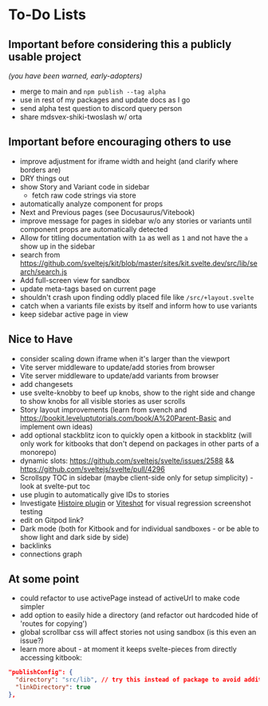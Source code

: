 # To-Do Lists

## Important before considering this a publicly usable project
*(you have been warned, early-adopters)*

- merge to main and `npm publish --tag alpha`
- use in rest of my packages and update docs as I go
- send alpha test question to discord query person
- share mdsvex-shiki-twoslash w/ orta

## Important before encouraging others to use
- improve adjustment for iframe width and height (and clarify where borders are)
- DRY things out
- show Story and Variant code in sidebar
  - fetch raw code strings via store
- automatically analyze component for props
- Next and Previous pages (see Docusaurus/Vitebook)
- improve message for pages in sidebar w/o any stories or variants until component props are automatically detected
- Allow for titling documentation with `1a` as well as `1` and not have the `a` show up in the sidebar
- search from https://github.com/sveltejs/kit/blob/master/sites/kit.svelte.dev/src/lib/search/search.js
- Add full-screen view for sandbox
- update meta-tags based on current page
- shouldn't crash upon finding oddly placed file like `/src/+layout.svelte`
- catch when a variants file exists by itself and inform how to use variants
- keep sidebar active page in view

## Nice to Have
- consider scaling down iframe when it's larger than the viewport
- Vite server middleware to update/add stories from browser
- Vite server middleware to update/add variants from browser
- add changesets
- use svelte-knobby to beef up knobs, show to the right side and change to show knobs for all visible stories as user scrolls
- Story layout improvements (learn from svench and https://bookit.leveluptutorials.com/book/A%20Parent-Basic and implement own ideas)
- add optional stackblitz icon to quickly open a kitbook in stackblitz (will only work for kitbooks that don't depend on packages in other parts of a monorepo) 
- dynamic slots: https://github.com/sveltejs/svelte/issues/2588 && https://github.com/sveltejs/svelte/pull/4296
- Scrollspy TOC in sidebar (maybe client-side only for setup simplicity) - look at svelte-put toc
- use plugin to automatically give IDs to stories
- Investigate [Histoire plugin](https://github.com/histoire-dev/histoire/tree/main/packages/histoire-plugin-screenshot) or [Viteshot](https://viteshot.com/) for visual regression screenshot testing
- edit on Gitpod link?
- Dark mode (both for Kitbook and for individual sandboxes - or be able to show light and dark side by side)
- backlinks
- connections graph

## At some point
- could refactor to use activePage instead of activeUrl to make code simpler
- add option to easily hide a directory (and refactor out hardcoded hide of 'routes for copying')
- global scrollbar css will affect stories not using sandbox (is this even an issue?)
- learn more about - at moment it keeps svelte-pieces from directly accessing kitbook:
```json
"publishConfig": {
  "directory": "src/lib", // try this instead of package to avoid additional import strings in neighbor packages
  "linkDirectory": true
},
```